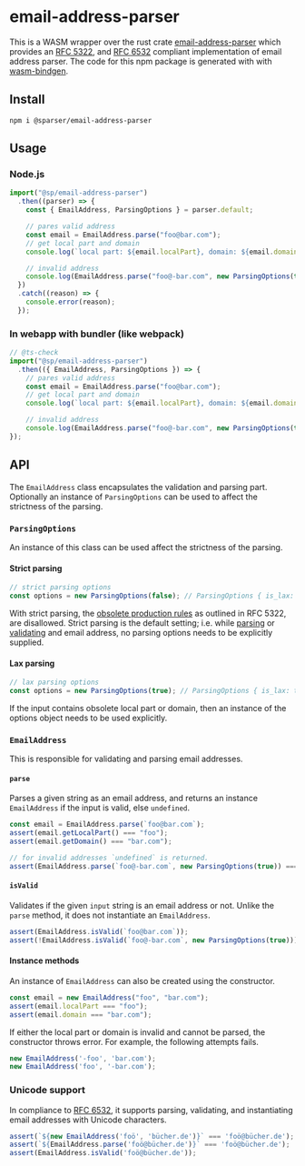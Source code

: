 # email-address-parser

This is a WASM wrapper over the rust crate [email-address-parser](https://crates.io/crates/email-address-parser) which provides an [RFC 5322](https://tools.ietf.org/html/rfc5322), and [RFC 6532](https://tools.ietf.org/html/rfc6532) compliant implementation of email address parser.
The code for this npm package is generated with with [wasm-bindgen](https://github.com/rustwasm/wasm-bindgen).

## Install

```shell
npm i @sparser/email-address-parser
```

## Usage

### Node.js

```js
import("@sp/email-address-parser")
  .then((parser) => {
    const { EmailAddress, ParsingOptions } = parser.default;

    // pares valid address
    const email = EmailAddress.parse("foo@bar.com");
    // get local part and domain
    console.log(`local part: ${email.localPart}, domain: ${email.domain}`); // local part: foo, domain: bar.com

    // invalid address
    console.log(EmailAddress.parse("foo@-bar.com", new ParsingOptions(true))); // undefined
  })
  .catch((reason) => {
    console.error(reason);
  });
```

### In webapp with bundler (like webpack)

```js
// @ts-check
import("@sp/email-address-parser")
  .then(({ EmailAddress, ParsingOptions }) => {
    // pares valid address
    const email = EmailAddress.parse("foo@bar.com");
    // get local part and domain
    console.log(`local part: ${email.localPart}, domain: ${email.domain}`);  // local part: foo, domain: bar.com

    // invalid address
    console.log(EmailAddress.parse("foo@-bar.com", new ParsingOptions(true))); // undefined
});

```

## API

The `EmailAddress` class encapsulates the validation and parsing part.
Optionally an instance of `ParsingOptions` can be used to affect the strictness of the parsing.

### `ParsingOptions`

An instance of this class can be used affect the strictness of the parsing.

#### Strict parsing

```ts
// strict parsing options
const options = new ParsingOptions(false); // ParsingOptions { is_lax: false }
```

With strict parsing, the [obsolete production rules](https://tools.ietf.org/html/rfc5322#section-4) as outlined in RFC 5322, are disallowed.
Strict parsing is the default setting; i.e. while [parsing](TODO) or [validating](TODO) and email address, no parsing options needs to be explicitly supplied.

#### Lax parsing

```ts
// lax parsing options
const options = new ParsingOptions(true); // ParsingOptions { is_lax: true }
```

If the input contains obsolete local part or domain, then an instance of the options object needs to be used explicitly.

### `EmailAddress`

This is responsible for validating and parsing email addresses.

#### `parse`

Parses a given string as an email address, and returns an instance `EmailAddress` if the input is valid, else `undefined`.

```ts
const email = EmailAddress.parse(`foo@bar.com`);
assert(email.getLocalPart() === "foo");
assert(email.getDomain() === "bar.com");

// for invalid addresses `undefined` is returned.
assert(EmailAddress.parse(`foo@-bar.com`, new ParsingOptions(true)) === undefined);
```

#### `isValid`

Validates if the given `input` string is an email address or not.
Unlike the `parse` method, it does not instantiate an `EmailAddress`.

```ts
assert(EmailAddress.isValid(`foo@bar.com`));
assert(!EmailAddress.isValid(`foo@-bar.com`, new ParsingOptions(true)));
```

#### Instance methods

An instance of `EmailAddress` can also be created using the constructor.

```ts
const email = new EmailAddress("foo", "bar.com");
assert(email.localPart === "foo");
assert(email.domain === "bar.com");
```

If either the local part or domain is invalid and cannot be parsed, the constructor throws error.
For example, the following attempts fails.

```ts
new EmailAddress('-foo', 'bar.com');
new EmailAddress('foo', '-bar.com');
```

### Unicode support

In compliance to [RFC 6532](https://tools.ietf.org/html/rfc6532), it supports parsing, validating, and instantiating email addresses with Unicode characters.

```ts
assert(`${new EmailAddress('foö', 'bücher.de')}` === 'foö@bücher.de');
assert(`${EmailAddress.parse('foö@bücher.de')}` === 'foö@bücher.de');
assert(EmailAddress.isValid('foö@bücher.de'));
```
